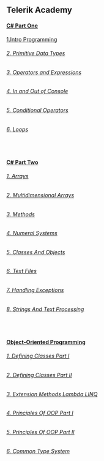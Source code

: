 <h2>Telerik Academy</h2>

<h4><a href="https://github.com/stoyans/Telerik/tree/master/Programming/CSharpPart1"<strong><u>C# Part One</u></strong></h4>

1.<a href="https://github.com/stoyans/Telerik/tree/master/Programming/CSharpPart1/Intro_Programming">Intro Programming</a>
<h6><a href="https://github.com/stoyans/Telerik/tree/master/Programming/CSharpPart1/Primitive_Data_types">2. Primitive Data Types</h6>
<h6><a href="https://github.com/stoyans/Telerik/tree/master/Programming/CSharpPart1/Operators_and_Expressions">3. Operators and Expressions</h6>
<h6><a href="https://github.com/stoyans/Telerik/tree/master/Programming/CSharpPart1/In_Out_Console">4. In and Out of Console</h6>
<h6><a href="https://github.com/stoyans/Telerik/tree/master/Programming/CSharpPart1/ConditionalOperators">5. Conditional Operators</h6>
<h6><a href="https://github.com/stoyans/Telerik/tree/master/Programming/CSharpPart1/Loops">6. Loops</h6>
<br>
<h4>
  <a href="https://github.com/stoyans/Telerik/tree/master/Programming/CSharpPart2">
    <strong>
      <u>C# Part Two</u>
    </strong>
  </a>
</h4>

<h6>
  <a href="https://github.com/stoyans/Telerik/tree/master/Programming/CSharpPart2/Arrays">1. Arrays</a>
</h6>
<h6>
  <a href="https://github.com/stoyans/Telerik/tree/master/Programming/CSharpPart2/MultidimensionalArrays">2. Multidimensional Arrays</a>
</h6>
<h6>
  <a href="https://github.com/stoyans/Telerik/tree/master/Programming/CSharpPart2/Methods">3. Methods</a>
</h6>
<h6>
  <a href="https://github.com/stoyans/Telerik/tree/master/Programming/CSharpPart2/NumeralSystems">4. Numeral Systems</a>
</h6>
<h6>
  <a href="https://github.com/stoyans/Telerik/tree/master/Programming/CSharpPart2/ClassesAndObjects">5. Classes And Objects</a>
</h6>
<h6>
  <a href="https://github.com/stoyans/Telerik/tree/master/Programming/CSharpPart2/TextFiles">6. Text Files</a>
</h6>
<h6>
  <a href="https://github.com/stoyans/Telerik/tree/master/Programming/CSharpPart2/HandlingExceptions">7. Handling Exceptions</a>
</h6>
<h6>
  <a href="https://github.com/stoyans/Telerik/tree/master/Programming/CSharpPart2/StringsAndTextProcessing">8. Strings And Text Processing</a>
</h6>

<br>
<h4>
  <a href="https://github.com/stoyans/Telerik/tree/master/Programming/CSharpPart2">
    <strong>
      <u>Object-Oriented Programming</u>
    </strong>
  </a>
</h4>

<h6>
  <a href="https://github.com/stoyans/Telerik/tree/master/Programming/OOP/DefiningClasses">1. Defining Classes Part I</a>
</h6>
<h6>
  <a href="https://github.com/stoyans/Telerik/tree/master/Programming/OOP/DefiningClassesPartII">2. Defining Classes Part II</a>
</h6>
<h6>
  <a href="https://github.com/stoyans/Telerik/tree/master/Programming/OOP/ExtensionMethods_Lambda_LINQ">3. Extension Methods Lambda LINQ</a>
</h6>
<h6>
  <a href="https://github.com/stoyans/Telerik/tree/master/Programming/OOP/PrinciplesOfOOP">4. Principles Of OOP Part I</a>
</h6>
<h6>
  <a href="https://github.com/stoyans/Telerik/tree/master/Programming/OOP/PrinciplesOfOOPPartII">5. Principles Of OOP Part II</a>
</h6>
<h6>
  <a href="https://github.com/stoyans/Telerik/tree/master/Programming/OOP/CommonTypeSystem">6. Common Type System</a>
</h6>

